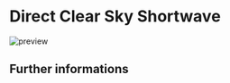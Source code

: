 # Direct Clear Sky Shortwave

![preview](${base_url}/Radiation/Direct_Clear_Sky_Shortwave/Direct_Clear_Sky_Shortwave.png)

## Further informations
